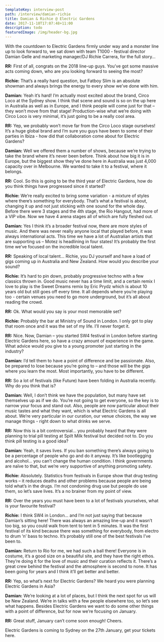 ```yaml
---
templateKey: interview-post
path: /interview/damian-richie
title: Damian & Richie @ Electric Gardens
date: 2017-11-10T17:07:48+11:00
description: todo
featuredImage: /img/header-bg.jpg
---
```

With the countdown to Electric Gardens firmly under way and a monster line up to look forward to, we sat down with team T1000 - festival director Damian Gelle and marketing manager/DJ Richie Carrera, for the full story…

**RR:** First of all, congrats on the 2018 line-up guys. You’ve got some massive acts coming down, who are you looking forward to seeing the most?

**Richie:** That’s a really hard question, but Fatboy Slim is an absolute showman and always brings the energy to every show we’ve done with him. 

**Damian:** Yeah it’s hard! I’m actually most excited about the brand, Circo Loco at the Sydney show. I think that scene and sound is so on the up here in Australia as well as in Europe, and I think people will come just for that – they won’t move from that stage! Production-wise what we’re doing with Circo Loco is very minimal, it’s just going to be a really cool area.

**RR:** Yep, we probably won’t move far from the Circo Loco stage ourselves! It’s a huge global brand and I’m sure you guys have been to some of their parties in Ibiza - how did that collaboration come about for Electric Gardens?

**Damian:** Well we offered them a number of shows, because we’re trying to take the brand where it’s never been before. Think about how big it is in Europe, but the biggest show they’ve done here in Australia was just 4,000 capacity over in Melbourne. We wanted to take it to a festival, where it belongs.

**RR:** Cool. So this is going to be the third year of Electric Gardens, how do you think things have progressed since it started?

**Richie:** We’re really excited to bring some variation - a mixture of styles where there’s something for everybody. That’s what a festival is about, changing it up and not just sticking with one sound for the whole day. Before there were 3 stages and the 4th stage, the Rio Hangout, had more of a VIP vibe. Now we have 4 arena stages all of which are fully fleshed out. 

**Damian:** Yes I think it’s a broader festival now, there are more styles of music. And there was never really anyone local that played before, it was always international acts. This time we have a lot of Australian artists that are supporting us – Motez is headlining in four states! It’s probably the first time we’ve focused on the incredible local talent. 

**RR:** Speaking of local talent… Richie, you DJ yourself and have a load of gigs coming up in Australia and New Zealand. How would you describe your sound?

**Richie:** It’s hard to pin down, probably progressive techno with a few classics thrown in. Good music never has a time limit, and a certain remix I love to play is the Sweet Dreams remix by Eric Prydz which is about 10 years old but still goes off every time. It all depends where you’re playing too - certain venues you need to go more underground, but it’s all about reading the crowd. 

**RR:** Ok. What would you say is your most memorable set?

**Richie:** Probably the bar at Ministry of Sound in London. I only got to play that room once and it was the set of my life. I’ll never forget it. 

**RR:** Nice. Now, Damian – you started SW4 festival in London before starting Electric Gardens here, so have a crazy amount of experience in the game. What advice would you give to a young promoter just starting in the industry?

**Damian:** I’d tell them to have a point of difference and be passionate. Also, be prepared to lose because you’re going to – and those will be the gigs where you learn the most. Most importantly, you have to be different.

**RR:** So a lot of festivals (like Future) have been folding in Australia recently. Why do you think that is?

**Damian:** Well, I don’t think we have the population, but many have set themselves up as if we do. You’re not going to get everyone, so the key is to narrow your focus and stand out. Also, people are now particular about their music tastes and what they want, which is what Electric Gardens is all about. We’re very particular in our curation, our venue choices, the way we manage things - right down to what drinks we serve. 

**RR:** Now this is a bit controversial… you probably heard that they were planning to trial pill testing at Spilt Milk festival but decided not to. Do you think pill testing is a good idea?

**Damian:** Yeah, it saves lives. If you ban something there’s always going to be a percentage of people who go and do it anyway. It’s like bootlegging and alcohol… you can’t change the human condition. I think governments are naïve to that, but we’re very supportive of anything promoting safety. 

**Richie:** Absolutely. Statistics from festivals in Europe show that drug testing works – it reduces deaths and other problems because people are being told what’s in the drugs. I’m not condoning drug use but people do use them, so let’s save lives. It’s a no brainer from my point of view. 

**RR:** Over the years you must have been to a lot of festivals yourselves, what is your favourite festival?

**Richie:** I think SW4 in London… and I’m not just saying that because Damian’s sitting here! There was always an amazing line-up and it wasn’t too big, so you could walk from tent to tent in 5 minutes. It was the first festival of its kind because there was something for everybody, from electro to drum ‘n’ bass to techno. It’s probably still one of the best festivals I’ve been to. 

**Damian:** Return to Rio for me, we had such a ball there! Everyone is in costume, it’s a good size on a beautiful site, and they have the right ethos. They’re doing it for the love of music and their curation reflects it. There’s a great crew behind the festival and the atmosphere is second to none. It has been going for years and I think it’ll get better and better.

**RR:** Yep, so what’s next for Electric Gardens? We heard you were planning Electric Gardens in Asia?

**Damian:** We’re looking at a lot of places, but I think the next spot for us will be New Zealand. We’re in talks with a few people elsewhere too, so let’s see what happens. Besides Electric Gardens we want to do some other things with a point of difference, but for now we’re focusing on January.

**RR:** Great stuff, January can’t come soon enough! Cheers. 

Electric Gardens is coming to Sydney on the 27th January, get your tickets here.
